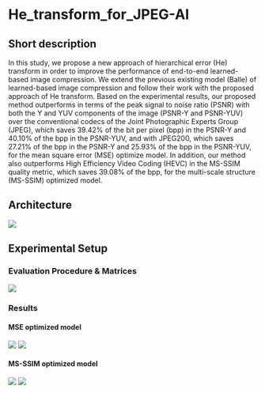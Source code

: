 # He_transform_for_JPEG-AI
## Short description
In this study, we propose a new approach of hierarchical error (He) transform in order to improve the performance of end-to-end learned-based image compression. We extend the previous existing model (Balle) of learned-based image compression and follow their work with the proposed approach of He transform. Based on the experimental results, our proposed method outperforms in terms of the peak signal to noise ratio (PSNR) with both the Y and YUV components of the image (PSNR-Y and PSNR-YUV) over the conventional codecs of the Joint Photographic Experts Group (JPEG), which saves 39.42% of the bit per pixel (bpp) in the PSNR-Y and 40.10% of the bpp in the PSNR-YUV, and with JPEG200, which saves 27.21% of the bpp in the PSNR-Y and 25.93% of the bpp in the PSNR-YUV, for the mean square error (MSE) optimize model. In addition, our method also outperforms High Efficiency Video Coding (HEVC) in the MS-SSIM quality metric, which saves 39.08% of the bpp, for the multi-scale structure (MS-SSIM) optimized model.
## Architecture
![](https://github.com/abbassi007/He_transform_for_JPEG-AI/blob/master/Framework.png)
## Experimental Setup
### Evaluation Procedure & Matrices
![](https://github.com/abbassi007/He_transform_for_JPEG-AI/blob/master/Evaluation%20procedure.jpg)
### Results
#### MSE optimized model
![](https://github.com/abbassi007/He_transform_for_JPEG-AI/blob/master/Results/MSE%20optimized%20model%20results.png)
![](https://github.com/abbassi007/He_transform_for_JPEG-AI/blob/master/Results/MSE%20optimized%20model%20results_.png)
#### MS-SSIM optimized model
![](https://github.com/abbassi007/He_transform_for_JPEG-AI/blob/master/Results/MS-SSIM%20optimized%20model%20results.png)
![](https://github.com/abbassi007/He_transform_for_JPEG-AI/blob/master/Results/Visualization.png)
